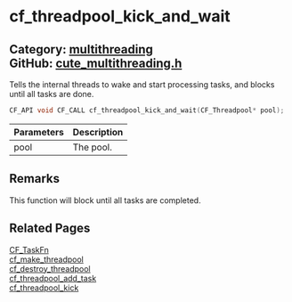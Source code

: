 [](../header.md ':include')

# cf_threadpool_kick_and_wait

Category: [multithreading](/api_reference?id=multithreading)  
GitHub: [cute_multithreading.h](https://github.com/RandyGaul/cute_framework/blob/master/include/cute_multithreading.h)  
---

Tells the internal threads to wake and start processing tasks, and blocks until all tasks are done.

```cpp
CF_API void CF_CALL cf_threadpool_kick_and_wait(CF_Threadpool* pool);
```

Parameters | Description
--- | ---
pool | The pool.

## Remarks

This function will block until all tasks are completed.

## Related Pages

[CF_TaskFn](/multithreading/cf_taskfn.md)  
[cf_make_threadpool](/multithreading/cf_make_threadpool.md)  
[cf_destroy_threadpool](/multithreading/cf_destroy_threadpool.md)  
[cf_threadpool_add_task](/multithreading/cf_threadpool_add_task.md)  
[cf_threadpool_kick](/multithreading/cf_threadpool_kick.md)  

